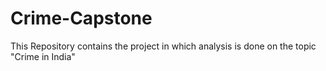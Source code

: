 # Crime-Capstone
This Repository contains the project in which analysis is done on  the topic "Crime in India"
